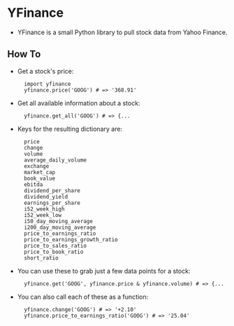 
YFinance
========

* YFinance is a small Python library to pull stock data from Yahoo Finance.


How To
------

* Get a stock's price:

        import yfinance
        yfinance.price('GOOG') # => '368.91'
    
* Get all available information about a stock:
    
        yfinance.get_all('GOOG') # => {...

* Keys for the resulting dictionary are:
    
        price
        change
        volume
        average_daily_volume
        exchange
        market_cap
        book_value
        ebitda
        dividend_per_share
        dividend_yield
        earnings_per_share
        i52_week_high
        i52_week_low
        i50_day_moving_average
        i200_day_moving_average
        price_to_earnings_ratio
        price_to_earnings_growth_ratio
        price_to_sales_ratio
        price_to_book_ratio
        short_ratio

* You can use these to grab just a few data points for a stock:
    
        yfinance.get('GOOG', yfinance.price & yfinance.volume) # => {...

* You can also call each of these as a function:
    
        yfinance.change('GOOG') # => '+2.10'
        yfinance.price_to_earnings_ratio('GOOG') # => '25.04'

